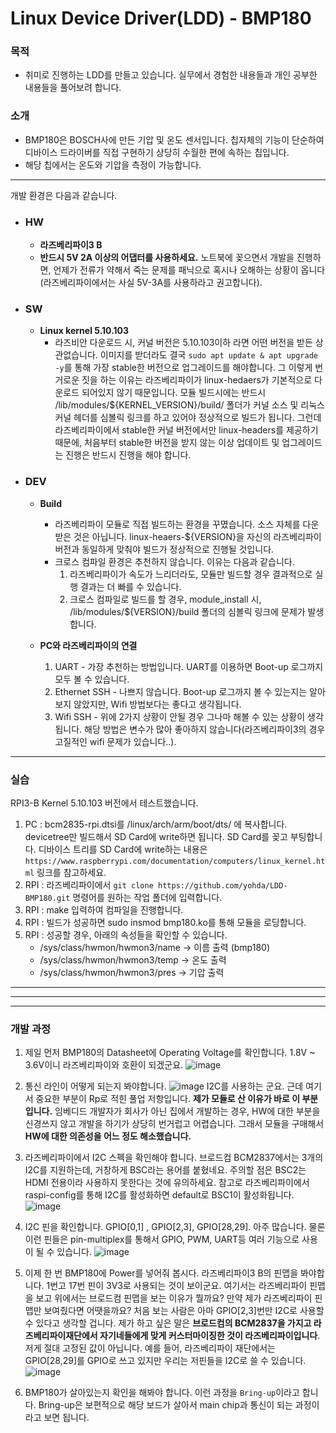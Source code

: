 # Linux Device Driver(LDD) - BMP180
### 목적
  - 취미로 진행하는 LDD를 만들고 있습니다. 실무에서 경험한 내용들과 개인 공부한 내용들을 풀어보려 합니다.
  
### 소개 
  - BMP180은 BOSCH사에 만든 기압 및 온도 센서입니다. 칩자체의 기능이 단순하여 디바이스 드라이버를 직접 구현하기 상당히 수월한 편에 속하는 칩입니다. 
  - 해당 칩에서는 온도와 기압을 측정이 가능합니다.
-----

개발 환경은 다음과 같습니다.
- ### HW
  - **라즈베리파이3 B**
  - **반드시 5V 2A 이상의 어댑터를 사용하세요.** 노트북에 꽂으면서 개발을 진행하면, 언제가 전류가 약해서 죽는 문제를 패닉으로 혹시나 오해하는 상황이 옵니다(라즈베리파이에서는 사실 5V-3A를 사용하라고 권고합니다). 
  
- ### SW
  - **Linux kernel 5.10.103** 
    - 라즈비안 다운로드 시, 커널 버전은 5.10.103이하 라면 어떤 버전을 받든 상관없습니다. 이미지를 받더라도 결국 `sudo apt update & apt upgrade -y`를 통해 가장 stable한 버전으로 업그레이드를 해야합니다. 그 이렇게 번거로운 짓을 하는 이유는 라즈베리파이가 linux-hedaers가 기본적으로 다운로드 되어있지 않기 때문입니다. 모듈 빌드시에는 반드시 /lib/modules/${KERNEL_VERSION}/build/ 폴더가 커널 소스 및 리눅스 커널 헤더를 심볼릭 링크를 하고 있어야 정상적으로 빌드가 됩니다. 그런데 라즈베리파이에서 stable한 커널 버전에서만 linux-headers를 제공하기 때문에, 처음부터 stable한 버전을 받지 않는 이상 업데이트 및 업그레이드는 진행은 반드시 진행을 해야 합니다.
   
- ### DEV
  - **Build** 
    - 라즈베리파이 모듈로 직접 빌드하는 환경을 꾸몄습니다. 소스 자체를 다운받은 것은 아닙니다. linux-heaers-${VERSION}을 자신의 라즈베리파이 버전과 동일하게 맞춰야 빌드가 정상적으로 진행될 것입니다.
    - 크로스 컴파일 환경은 추천하지 않습니다. 이유는 다음과 같습니다.
      1. 라즈베리파이가 속도가 느리더라도, 모듈만 빌드할 경우 결과적으로 실행 결과는 더 빠를 수 있습니다.
      2. 크로스 컴파일로 빌드를 할 경우, module_install 시, /lib/modules/${VERSION}/build 폴더의 심볼릭 링크에 문제가 발생합니다.
  
  - **PC와 라즈베리파이의 연결**
    1. UART - 가장 추천하는 방법입니다. UART를 이용하면 Boot-up 로그까지 모두 볼 수 있습니다.
    2. Ethernet SSH - 나쁘지 않습니다. Boot-up 로그까지 볼 수 있는지는 알아보지 않았지만, Wifi 방법보다는 좋다고 생각됩니다.
    3. Wifi SSH - 위에 2가지 상황이 안될 경우 그나마 해볼 수 있는 상황이 생각됩니다. 해당 방법은 변수가 많아 좋아하지 않습니다(라즈베리파이3의 경우 고질적인 wifi 문제가 있습니다..).
----
### 실습 
RPI3-B Kernel 5.10.103 버전에서 테스트했습니다.
1. PC : bcm2835-rpi.dtsi를 /linux/arch/arm/boot/dts/ 에 복사합니다. devicetree만 빌드해서 SD Card에 write하면 됩니다. SD Card를 꽂고 부팅합니다. 디바이스 트리를 SD Card에 write하는 내용은 `https://www.raspberrypi.com/documentation/computers/linux_kernel.html` 링크를 참고하세요.
2. RPI : 라즈베리파이에서 `git clone https://github.com/yohda/LDD-BMP180.git` 명령어를 원하는 작업 폴더에 입력합니다.
3. RPI : make 입력하여 컴파일을 진행합니다.
4. RPI : 빌드가 성공하면 sudo insmod bmp180.ko를 통해 모듈을 로딩합니다.
5. RPI : 성공할 경우, 아래의 속성들을 확인할 수 있습니다. 
    - /sys/class/hwmon/hwmon3/name -> 이름 출력 (bmp180)
    - /sys/class/hwmon/hwmon3/temp -> 온도 출력
    - /sys/class/hwmon/hwmon3/pres -> 기압 출력

-------------------------------------------------------------------------------------------------------------------------------------------------------
-------------------------------------------------------------------------------------------------------------------------------------------------------
-------------------------------------------------------------------------------------------------------------------------------------------------------
### 개발 과정
1. 제일 먼저 BMP180의 Datasheet에 Operating Voltage를 확인합니다. 1.8V ~ 3.6V이니 라즈베리파이와 호환이 되겠군요.
![image](https://user-images.githubusercontent.com/29424805/216984570-ebd5c360-5f5f-40f4-b591-bb7020bd6637.png)


2. 통신 라인이 어떻게 되는지 봐야합니다. 
![image](https://user-images.githubusercontent.com/29424805/216985261-a0a99894-327e-4f74-b1c5-66be619f5f03.png)
I2C를 사용하는 군요. 근데 여기서 중요한 부분이 Rp로 적힌 풀업 저항입니다. **제가 모듈로 산 이유가 바로 이 부분입니다.**
임베디드 개발자가 회사가 아닌 집에서 개발하는 경우, HW에 대한 부분을 신경쓰지 않고 개발을 하기가 상당히 번거럽고 어렵습니다. 그래서 모듈을 구매해서 **HW에 대한 의존성을 어느 정도 해소했습니다.**


3. 라즈베리파이에서 I2C 스펙을 확인해야 합니다. 브로드컴 BCM2837에서는 3개의 I2C를 지원하는데, 거창하게 BSC라는 용어를 붙혔네요. 주의할 점은 BSC2는 HDMI 전용이라 사용하지 못한다는 것에 유의하세요. 참고로 라즈베리파이에서 raspi-config를 통해 I2C를 활성화하면 default로 BSC1이 활성화됩니다.
![image](https://user-images.githubusercontent.com/29424805/216987818-c51f1282-104b-42c7-926e-abd807eee081.png) 


4. I2C 핀을 확인합니다. GPIO[0,1] , GPIO[2,3], GPIO[28,29]. 아주 많습니다. 물론 이런 핀들은 pin-multiplex를 통해서 GPIO, PWM, UART등 여러 기능으로 사용이 될 수 있습니다.
![image](https://user-images.githubusercontent.com/29424805/216989414-99a719dd-ed32-43d3-b39e-00211ef00dbe.png)


5. 이제 한 번 BMP180에 Power를 넣어줘 봅시다. 라즈베리파이3 B의 핀맵을 봐야합니다. 1번고 17번 핀이 3V3로 사용되는 것이 보이군요. 여기서는 라즈베리파이 핀맵을 보고 위에서는 브로드컴 핀맵을 보는 이유가 뭘까요? 만약 제가 라즈베리파이 핀맵만 보여줬다면 어땟을까요? 처음 보는 사람은 아마 GPIO[2,3]번만 I2C로 사용할 수 있다고 생각할 겁니다. 제가 하고 싶은 말은 **브로드컴의 BCM2837을 가지고 라즈베리파이재단에서 자기네들에게 맞게 커스터마이징한 것이 라즈베리파이입니다**. 저게 절대 고정된 값이 아닙니다. 예를 들어, 라즈베리파이 재단에서는 GPIO[28,29]를 GPIO로 쓰고 있지만 우리는 저핀들을 I2C로 쓸 수 있습니다. 
![image](https://user-images.githubusercontent.com/29424805/216992140-7314e3bb-1dc2-4d7f-9653-caf0549edf95.png)

6. BMP180가 살아있는지 확인을 해봐야 합니다. 이런 과정을 `Bring-up`이라고 합니다. Bring-up은 보편적으로 해당 보드가 살아서 main chip과 통신이 되는 과정이라고 보면 됩니다.
